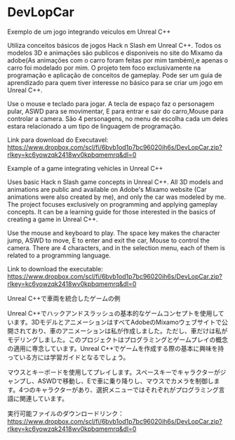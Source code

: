 # DevLopCar
Exemplo de um jogo integrando veiculos em Unreal C++

Utiliza conceitos básicos de jogos Hack n Slash em Unreal C++. Todos os modelos 3D e animações são publicos e disponiveis no site do Mixamo da adobe(As animações com o carro foram feitas por mim também),e apenas o carro foi modelado por mim. O projeto tem foco exclusivamente na programação e aplicação de conceitos de gameplay. Pode ser um guia de aprendizado para quem tiver interesse no básico para se criar um jogo em Unreal C++.

Use o mouse e teclado para jogar. A tecla de espaço faz o personagem pular, ASWD para se movimentar, E para entrar e sair do carro,Mouse para controlar a camera. São 4 personagens, no menu de escolha cada um deles estara relacionado a um tipo de linguagem de programação.

Link para download do Executavel: https://www.dropbox.com/scl/fi/6bvb1od1p7bc96020ih6s/DevLopCar.zip?rlkey=kc6yowzqk2418wv0kpbqmemrq&dl=0



Example of a game integrating vehicles in Unreal C++

Uses basic Hack n Slash game concepts in Unreal C++. All 3D models and animations are public and available on Adobe's Mixamo website (Car animations were also created by me), and only the car was modeled by me. The project focuses exclusively on programming and applying gameplay concepts. It can be a learning guide for those interested in the basics of creating a game in Unreal C++.

Use the mouse and keyboard to play. The space key makes the character jump, ASWD to move, E to enter and exit the car, Mouse to control the camera. There are 4 characters, and in the selection menu, each of them is related to a programming language.

Link to download the executable: https://www.dropbox.com/scl/fi/6bvb1od1p7bc96020ih6s/DevLopCar.zip?rlkey=kc6yowzqk2418wv0kpbqmemrq&dl=0



Unreal C++で車両を統合したゲームの例

Unreal C++でハックアンドスラッシュの基本的なゲームコンセプトを使用しています。3DモデルとアニメーションはすべてAdobeのMixamoウェブサイトで公開されており、車のアニメーションは私が作成しました。ただし、車だけは私がモデリングしました。このプロジェクトはプログラミングとゲームプレイの概念の適用に専念しています。Unreal C++でゲームを作成する際の基本に興味を持っている方には学習ガイドとなるでしょう。

マウスとキーボードを使用してプレイします。スペースキーでキャラクターがジャンプし、ASWDで移動し、Eで車に乗り降りし、マウスでカメラを制御します。4つのキャラクターがあり、選択メニューではそれぞれがプログラミング言語に関連しています。

実行可能ファイルのダウンロードリンク：https://www.dropbox.com/scl/fi/6bvb1od1p7bc96020ih6s/DevLopCar.zip?rlkey=kc6yowzqk2418wv0kpbqmemrq&dl=0


